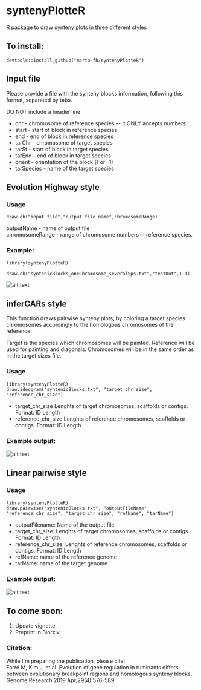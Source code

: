 # syntenyPlotteR
R package to draw synteny plots in three different styles

## To install:
`devtools::install_github("marta-fb/syntenyPlotteR")`


## Input file

Please provide a file with the synteny blocks information, following this format, separated by tabs.  

  DO NOT include a header line
  
* chr - chromosome of reference species -- it ONLY accepts numbers  
* start - start of block in reference species  
* end - end of block in reference species  
* tarChr - chromosome of target species  
* tarSt - start of block in target species 
* tarEnd - end of block in target species 
* orient - orientation of the block (1 or -1) 
* tarSpecies - name of the target species   

## Evolution Highway style

### Usage

`draw.eh("input file","output file name",chromosomeRange)`


outputName - name of output file   
chromosomeRange - range of chromosome numbers in reference species.


### Example:  
`library(syntenyPlotteR)`

`draw.eh("syntenicBlocks_oneChromosome_severalSps.txt","testOut",1:1)`

![alt text](https://github.com/marta-fb/syntenyPlotteR/blob/master/images/exampleEH.png?raw=true)  

## inferCARs style

This function draws pairwise synteny plots, by coloring a target species chromosomes accordingly to the homologous chromosomes of the reference.  

Target is the species which chromosomes will be painted. Reference will be used for painting and diagonals.  Chromosomes will be in the same order as in the target sizes file.  

### Usage

`library(syntenyPlotteR)`  
`draw.ideogram("syntenicBlocks.txt", "target_chr_size", "reference_chr_size")`

* target_chr_size Lenghts of target chromosomes, scaffolds or contigs. Format: ID Length  
* reference_chr_size Lenghts of reference chromosomes, scaffolds or contigs. Format: ID Length  

### Example output:

![alt text](https://github.com/marta-fb/syntenyPlotteR/blob/master/images/exampleInferCARs.png?raw=true)


## Linear pairwise style

### Usage

`library(syntenyPlotteR)`  
`draw.pairwise("syntenicBlocks.txt", "outputFileName", "reference_chr_size", "target_chr_size", "refName", "tarName")`

* outputFilename: Name of the output file
* target_chr_size: Lenghts of target chromosomes, scaffolds or contigs. Format: ID Length  
* reference_chr_size: Lenghts of reference chromosomes, scaffolds or contigs. Format: ID Length  
* refName: name of the reference genome
* tarName: name of the target genome

### Example output:

![alt text](https://github.com/marta-fb/syntenyPlotteR/blob/master/images/exampleLinearPair.jpg?raw=true)


## To come soon:

1. Update vignette
2. Preprint in Biorxiv

### Citation:
While I'm preparing the publication, please cite:  
Farré M, Kim J, et al. Evolution of gene regulation in ruminants differs between evolutionary breakpoint regions and homologous synteny blocks. Genome Research 2019 Apr;29(4):576-589
